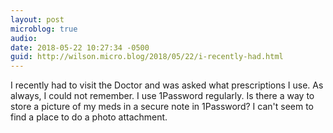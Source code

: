 ```yaml
---
layout: post
microblog: true
audio: 
date: 2018-05-22 10:27:34 -0500
guid: http://wilson.micro.blog/2018/05/22/i-recently-had.html
---
```

I recently had to visit the Doctor and was asked what prescriptions I use. As always, I could not remember. I use 1Password regularly. Is there a way to store a picture of my meds in a secure note in 1Password? I can't seem to find a place to do a photo attachment.
